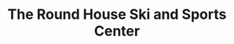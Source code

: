 ---
title: "The Round House Ski and Sports Center"
url: /bozeman/the-round-house-ski-and-sports-center/
shop: Sport
---